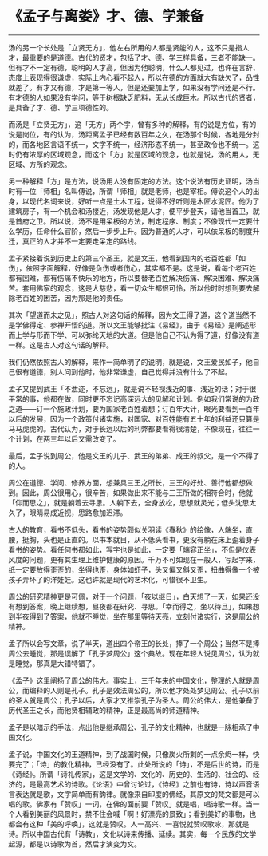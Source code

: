# 《孟子与离娄》才、德、学兼备

------

汤的另一个长处是「立贤无方」，他左右所用的人都是贤能的人，这不只是指人才，最重要的是道德。古代的贤才，包括了才、德、学三样具备，三者不能缺一。但有才不一定有德，聪明的人才高，但因为他聪明，什么人都见过，也许在言辞、态度上表现得很谦虚，实际上内心看不起人，所以在德的方面就大有缺欠了，品性就差了。有才又有德，才是第一等人，但是还要加上学，如果没有学问还是不行。有才德的人如果没有学问，等于树根缺乏肥料，无从长成巨木。所以古代的贤者，是具备了才、德、学三项德性的。

而汤是「立贤无方」，这「无方」两个字，曾有多种的解释，有的说是方位，有的说是岗位，有的认为，汤距离孟子已经有数百年之久，在汤那个时候，各地是分封的，而各地区言语不统一，文字不统一，经济形态不统一，甚至政令也不统一。这时仍有浓厚的区域观念，而这个「方」就是区域的观念，也就是说，汤的用人，无区域、方所的观念。

另一种解释「方」是方法，说汤用人没有固定的方法。这个说法有历史证明，汤当时有一位「师相」名叫傅说，所谓「师相」就是老师，也是宰相。傅说这个人的出身，以现代名词来说，好听一点是土木工程，说得不好听则是木匠水泥匠。他为了建筑房子，有一个机会和汤接近，汤发现他是人才，便平步登天，请他当首卫，就是首府之卫。所以说，汤不是用呆板的方法，制定程序、制度；不像现代一定要什么学历，任命什么官阶，然后一步步上升。因为普通的人才，可以依呆板的制度升迁，真正的人才并不一定要走呆定的路线。

孟子紧接着说到历史上的第三个圣王，就是文王，他看到国内的老百姓都「如伤」，依照字面解释，好像是负伤或者伤心，其实都不是。这是说，看每个老百姓都有困难，都有伤痛不快乐的地方，所以要替老百姓解决伤痛、解决困难、解决痛苦。套用佛家的观念，这是大慈悲，看一切众生都很可怜，所以他时时想到要去解除老百姓的困苦，因为那是他的责任。

其次「望道而未之见」，照古人对这句话的解释，因为文王得了道，这个道当然不是学佛得定、参禅开悟的道。所以文王能够批注《易经》，由于《易经》是阐述形而上学与形而下学、可以弥纶天地的大道。但是他自己不认为得了道，好像没有道一样。这是古人对这句话的解释。

我们仍然依照古人的解释，来作一简单明了的说明，就是说，文王爱民如子，他自己很有道德，别人问到他时，他非常谦虚，自己觉得并没有什么了不起。

孟子又提到武王「不泄迩，不忘远」，就是说不轻视浅近的事、浅近的话；对于很平常的事，他都在做，同时更不忘记高深远大的见解和计划。例如我们常说的为政之道——订一个施政计划，要为国家老百姓着想；订百年大计，眼光要看到一百年以后的发展，因为一个政策付诸实施，对国家、对百姓能有五十年的利益还只算是马马虎虎的。古代认为，对于长远以后的利弊都要看得很清楚，不像现在，往往一个计划，在两三年以后又需改变了。

最后，孟子说到周公，他是文王的儿子、武王的弟弟、成王的叔父，是一个不得了的人。

周公在道德、学问、修养方面，想兼具三王之所长，三王的好处、善行他都想做到。因此，周公很用心，很辛苦，如果做出来不能与三王所做的相符合时，他就「仰而思之」，就是躺着去寻思。人躺下去，全身放松，思想就灵光；低头沈思太久了，眼睛易成近视，思路愈加迟滞。

古人的教育，看书不低头，看书的姿势颇似关羽读《春秋》的绘像，人端坐，直腰，挺胸，头也是正直的。以书本就目，从不低头看书，更没有躺在床上歪着身子看书的姿势。看任何书都如此，写字也是如此，一定要「端容正坐」，不但是仪表风度的问题，更有其生理上维护健康的原因。千万不可如现在一般人，写起字来，纸一定要放得歪歪的，坐得也歪，身体如虾子，头又偏又斜又歪，扭曲得像一个被孩子弄坏了的洋娃娃。这也许就是现代的艺术化，可惜很不卫生。

周公的研究精神更是可佩，对于一个问题，「夜以继日」，白天想了一天，如果还没有想到答案，晚上继续想，昼夜都在研究、寻思。「幸而得之，坐以待旦」，如果想到半夜得到了答案，他就不睡觉，坐在那里等待天亮，立刻付诸实行，这是周公的精神。

孟子所以会写文章，说了半天，道出四个帝王的长处，捧了一个周公；当然不是捧周公去睡觉，那是误解了「孔子梦周公」这个典故。现在年轻人说见周公，认为就是睡觉，那真是大错特错了。

《孟子》这里阐扬了周公的伟大。事实上，三千年来的中国文化，整理的人就是周公，而编释的人则是孔子。孔子是效法周公的，所以他才处处梦见周公。孔子以前的圣人就是周公；孔子以后，大家才又推崇孔子为圣人。周公的伟大，是他兼备了历代圣王之长，而他贤相辅政的精神，正是最高尚的师道精神。

孟子是以暗示的手法，点出他是继承周公、孔子的文化精神，也就是一脉相承了中国文化。

孟子说，中国文化的王道精神，到了战国时候，只像炭火所剩的一点余烬一样，快要完了；「诗」的教化精神，已经没有了。此处所说的「诗」，不是后世的诗，而是《诗经》。所谓「诗礼传家」，这是文学的、文化的、历史的、生活的、社会的、经济的，是最高艺术的诗歌。《论语》中曾讨论过，《诗经》之前也有诗，诗以声音语言表达就是歌，文字简单而有韵律。就像来自印度的佛经，其原文的梵文都是可以唱的歌。佛家有「赞叹」一词，在佛的面前要「赞叹」就是唱，唱诗歌一样。当一个人看到美丽的风景时，禁不住会喊「啊！好漂亮的景致」；看到美好的事物，也都会有这种「美的呼唤」，这就是赞叹。人一高兴、一喜悦就赞叹歌咏，那就是诗。所以中国古代有「诗教」，文化以诗来传播、延续。其实，每一个民族的文学起源，都是以诗歌为首，然后才演变为文。

